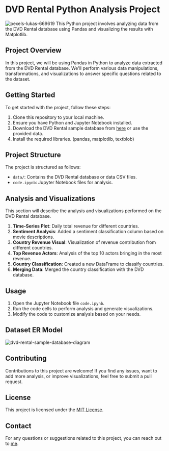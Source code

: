 # DVD Rental Python Analysis Project

![pexels-lukas-669619](https://github.com/nwyGit/Python-DVD-Rental-Analysis/assets/105307947/2ab01649-0027-4789-aa14-90c86a4a8ada)
This Python project involves analyzing data from the DVD Rental database using Pandas and visualizing the results with Matplotlib.

## Project Overview

In this project, we will be using Pandas in Python to analyze data extracted from the DVD Rental database. We'll perform various data manipulations, transformations, and visualizations to answer specific questions related to the dataset.

## Getting Started

To get started with the project, follow these steps:

1. Clone this repository to your local machine.
2. Ensure you have Python and Jupyter Notebook installed.
3. Download the DVD Rental sample database from [here](https://www.postgresqltutorial.com/postgresql-getting-started/postgresql-sample-database/) or use the provided data.
4. Install the required libraries. (pandas, matplotlib, textblob)

## Project Structure

The project is structured as follows:

- `data/`: Contains the DVD Rental database or data CSV files.
- `code.ipynb`: Jupyter Notebook files for analysis.

## Analysis and Visualizations

This section will describe the analysis and visualizations performed on the DVD Rental database.

1. **Time-Series Plot**: Daily total revenue for different countries.
2. **Sentiment Analysis**: Added a sentiment classification column based on movie descriptions.
3. **Country Revenue Visual**: Visualization of revenue contribution from different countries.
4. **Top Revenue Actors**: Analysis of the top 10 actors bringing in the most revenue.
5. **Country Classification**: Created a new DataFrame to classify countries.
6. **Merging Data**: Merged the country classification with the DVD database.

## Usage

1. Open the Jupyter Notebook file `code.ipynb`.
2. Run the code cells to perform analysis and generate visualizations.
3. Modify the code to customize analysis based on your needs.

## Dataset ER Model
![dvd-rental-sample-database-diagram](https://github.com/nwyGit/DVD-database-project/assets/105307947/7371bfbe-c8ff-44f9-975a-b272da4148dd)

## Contributing

Contributions to this project are welcome! If you find any issues, want to add more analysis, or improve visualizations, feel free to submit a pull request.

## License

This project is licensed under the [MIT License](LICENSE).

## Contact

For any questions or suggestions related to this project, you can reach out to [me](mailto:nwyraymond@gmail.com).
